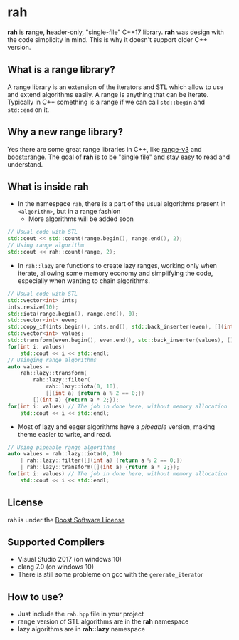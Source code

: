 
# rah
**rah** is **ra**nge, **h**eader-only, "single-file" C++17 library.
**rah** was design with the code simplicity in mind. This is why it doesn't support older C++ version.
## What is a range library?
A range library is an extension of the iterators and STL which allow to use and extend algorithms easily.
A range is anything that can be iterate. Typically in C++ something is a range if we can call `std::begin` and `std::end` on it.
## Why a new range library?
Yes there are some great range libraries in C++, like [range-v3](https://github.com/ericniebler/range-v3) and [boost::range](http://www.boost.org/doc/libs/1_70_0/libs/range).
The goal of **rah** is to be "single file" and stay easy to read and understand. 
## What is inside rah
- In the namespace `rah`, there is a part of the usual algorithms present in `<algorithm>`, but in a range fashion
	- More algorithms will be added soon
```cpp
// Usual code with STL
std::cout << std::count(range.begin(), range.end(), 2);
// Using range algorithm
std::cout << rah::count(range, 2);
```
- In `rah::lazy` are functions to create lazy ranges, working only when iterate, allowing some memory economy and simplifying the code, especially when wanting to chain algorithms.
```cpp
// Usual code with STL
std::vector<int> ints;
ints.resize(10);
std::iota(range.begin(), range.end(), 0);
std::vector<int> even;
std::copy_if(ints.begin(), ints.end(), std::back_inserter(even), [](int a) {return a % 2 == 0;});
std::vector<int> values;
std::transform(even.begin(), even.end(), std::back_inserter(values), [](int a) {return a * 2;});
for(int i: values)
    std::cout << i << std::endl;
// Usinging range algorithms
auto values = 
    rah::lazy::transform(
        rah::lazy::filter(
            rah::lazy::iota(0, 10), 
            [](int a) {return a % 2 == 0;})
        [](int a) {return a * 2;});
for(int i: values) // The job in done here, without memory allocation
    std::cout << i << std::endl;
```
- Most of lazy and eager algorithms have a *pipeable* version, making theme easier to write, and read.
```cpp
// Using pipeable range algorithms
auto values = rah::lazy::iota(0, 10)
    | rah::lazy::filter([](int a) {return a % 2 == 0;}) 
    | rah::lazy::transform([](int a) {return a * 2;});
for(int i: values) // The job in done here, without memory allocation
    std::cout << i << std::endl;
``` 
## License
rah is under the [Boost Software License](http://www.boost.org/LICENSE_1_0.txt)
## Supported Compilers
- Visual Studio 2017 (on windows 10)
- clang 7.0 (on windows 10)
- There is still some probleme on gcc with the `gererate_iterator`
## How to use?
- Just include the `rah.hpp` file in your project
- range version of STL algorithms are in the **rah** namespace
- lazy algorithms are in **rah::lazy** namespace

